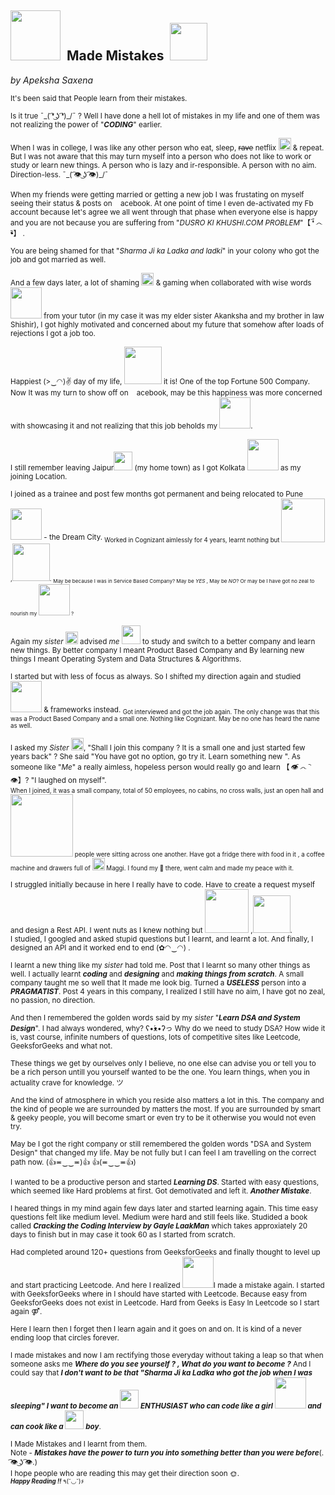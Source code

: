 ## <img src="https://user-images.githubusercontent.com/28886101/135533057-8fd876c8-2e8f-46bc-840e-bdfbef66e67e.jpg" width="80">&nbsp;&nbsp;Made Mistakes&nbsp;&nbsp;<img src="https://user-images.githubusercontent.com/28886101/135533320-81cc7a4a-e552-421f-88a7-809f9ea09244.jpg" width="60">
*by Apeksha Saxena*


<sub>It's been said that People learn from their mistakes.

<sub>Is it true ¯\_( ͡❛ ͜ʖ ͡❛)_/¯ ?
Well I have done a hell lot of mistakes in my life and one of them was not realizing the power of "***CODING***" earlier.

<sub>When I was in college, I was like any other person who eat, sleep, ~~rave~~ netflix <img src="https://user-images.githubusercontent.com/28886101/135523817-4bd1041a-17d5-4759-bbd2-767d1a552009.jpg" width="20"> & repeat. 
But I was not aware that this may turn myself into a person who does not like to work or study or learn new things.
A person who is lazy and ir-responsible. A person with no aim. Direction-less. ¯\_( ͡👁️ ͜ʖ ͡👁️)_/¯

<sub>When my friends were getting married or getting a new job I was frustating on myself seeing their status & posts on <img src="https://user-images.githubusercontent.com/28886101/135524061-01516e19-5613-496a-8019-aaa8004ef510.png" width="10">acebook.
At one point of time I even de-activated my Fb account because let's agree we all went through that phase when everyone else is happy and you are not because you are suffering from  "*DUSRO KI KHUSHI.COM PROBLEM*"【 ❛︠ ෴ ︡❛】 .

<sub>You are being shamed for that "*Sharma Ji ka Ladka and ladki*" in your colony who got the job and got married as well.

<sub>And a few days later, a lot of shaming <img src="https://user-images.githubusercontent.com/28886101/135524916-a1b02174-2ba3-443f-8330-db07df67a9b4.jpg" width="20"> & gaming when collaborated with wise words <img src="https://user-images.githubusercontent.com/28886101/135525026-3a07cd4b-8317-422f-be6d-dbafa3c5946d.jpeg" width="50"> from your tutor (in my case it was my elder sister Akanksha and my brother in law Shishir), I got highly motivated and concerned about my future that somehow after loads of rejections I got a job too. 

<sub>Happiest (>‿◠)✌ day of my life,  <img src="https://user-images.githubusercontent.com/28886101/135525318-c69418e5-1ced-4524-a29a-19ea527cb8e7.png" width="60"> it is! One of the top Fortune 500 Company.
Now It was my turn to show off on <img src="https://user-images.githubusercontent.com/28886101/135524061-01516e19-5613-496a-8019-aaa8004ef510.png" width="10">acebook, may be this happiness was more concerned with showcasing it and not realizing that this job beholds my <img src="https://user-images.githubusercontent.com/28886101/135525636-839a8fb1-4c23-4466-aed7-79c1633ef10f.png" width="50">.

<sub>I still remember leaving Jaipur<img src="https://user-images.githubusercontent.com/28886101/135526562-730e6f0f-4cc9-4ac4-838a-343424137410.png" width="30"> (my home town) as I got Kolkata <img src="https://user-images.githubusercontent.com/28886101/135526619-ca69fb9c-94d6-42da-bdc7-ed60f415c5ec.jpeg" width="50"> as my joining Location.

<sub>I joined as a trainee and post few months got permanent and being relocated to Pune <img src="https://user-images.githubusercontent.com/28886101/135526685-264d0aa9-ea2e-4db2-b813-cd22e09b43d1.jpeg" width="50"> - the Dream City.
<sub>Worked in Cognizant aimlessly for 4 years, learnt nothing but <img src="https://user-images.githubusercontent.com/28886101/135526736-0a583026-1a1d-44a6-88da-1e7b4784db96.png" width="70"> ,<img src="https://user-images.githubusercontent.com/28886101/135526780-603109a0-1582-475f-ae5b-53b47836baee.png" width="60">.
<sub>May be because I was in Service Based Company? May be *YES* , May be *NO*? Or may be I have got no zeal to nourish my <img src="https://user-images.githubusercontent.com/28886101/135525636-839a8fb1-4c23-4466-aed7-79c1633ef10f.png" width="50"> ?

<sub>Again my *sister* <img src="https://user-images.githubusercontent.com/28886101/135527590-2bc7acbc-058d-4b25-9123-c5dd0602660f.jpg" width="20"> advised *me* <img src="https://user-images.githubusercontent.com/28886101/135527628-fb01dcc4-642b-4995-acc7-fdfca11d1b24.jpg" width="30"> to study and switch to a better company and learn new things. By better company I meant Product Based Company and By learning new things I meant Operating System and Data Structures & Algorithms. 

<sub>I started but with less of focus as always. So I shifted my direction again and studied <img src="https://user-images.githubusercontent.com/28886101/135527702-289e5e7b-9e36-4db7-9892-1669e1259d7a.gif" width="50"> & frameworks instead.
<sub>Got interviewed and got the job again. The only change was that this was a Product Based Company and a small one. Nothing like Cognizant. 
May be no one has heard the name as well.

<sub>I asked my *Sister* <img src="https://user-images.githubusercontent.com/28886101/135527590-2bc7acbc-058d-4b25-9123-c5dd0602660f.jpg" width="20">, "Shall I join this company ? It is a small one and just started few years back" ?
She said "You have got no option, go try it. Learn something new ".
As someone like "*Me*" a really aimless, hopeless person would really go and learn 【 👁️︠ ෴ ︡👁️】? "I laughed on myself". 
<br>
<sub>When I joined, it was a small company, total of 50 employees, no cabins, no cross walls, just an open hall and  <img src="https://user-images.githubusercontent.com/28886101/135528332-e05870d7-d4bf-40fd-b3e5-d35b7466eef9.jpeg" width="100"> people were sitting across one another.
Have got a fridge there with food in it , a coffee machine and drawers full of <img src="https://user-images.githubusercontent.com/28886101/135528601-df9acfab-4d40-41a2-bf18-7e9ea4b1a53d.png" width="20">  Maggi. I found my 🖤 there, went calm and made my peace with it.

<sub>I struggled initially because in here I really have to code. Have to create a request myself and design a Rest API.
I went nuts as I knew nothing but <img src="https://user-images.githubusercontent.com/28886101/135526736-0a583026-1a1d-44a6-88da-1e7b4784db96.png" width="70"> ,<img src="https://user-images.githubusercontent.com/28886101/135526780-603109a0-1582-475f-ae5b-53b47836baee.png" width="60">. 
<br>I studied, I googled and asked stupid questions but I learnt, and learnt a lot.
And finally, I designed an API and it worked end to end (✿◠‿◠) .

<sub>I learnt a new thing like my *sister* had told me.
Post that I learnt so many other things as well. I actually learnt ***coding*** and ***designing*** and ***making things from scratch***.
A small company taught me so well that It made me look big. Turned a ***USELESS*** person into a ***PRAGMATIST***.
Post 4 years in this company, I realized I still have no aim, I have got no zeal, no passion, no direction.

<sub>And then I remembered the golden words said by my *sister* "***Learn DSA and System Design***".
I had always wondered, why? ʕ•́ᴥ•̀ʔっ
Why do we need to study DSA?
How wide it is, vast course, infinite numbers of questions, lots of competitive sites like Leetcode, GeeksforGeeks and what not.

<sub>These things we get by ourselves only I believe, no one else can advise you or tell you to be a rich person untill you yourself wanted to be the one.
You learn things, when you in actuality crave for knowledge. ツ

<sub>And the kind of atmosphere in which you reside also matters a lot in this. The company and the kind of people we are surrounded by matters the most.
If you are surrounded by smart & geeky people, you will become smart or even try to be it otherwise you would not even try.

<sub>May be I got the right company or still remembered the golden words "DSA and System Design" that changed my life.
May be not fully but I can feel I am travelling on the correct path now. (👍≖‿‿≖)👍 👍(≖‿‿≖👍)

<sub>I wanted to be a productive person and started ***Learning DS***.
Started with easy questions, which seemed like Hard problems at first. 
Got demotivated and left it. ***Another Mistake***.

<sub>I heared things in my mind again few days later and started learning again. This time easy questions felt like medium level.
Medium were hard and still feels like.
Studided a book called ***Cracking the Coding Interview by Gayle LaakMan*** which takes approxiately 20 days to finish but in may case it took 60 as I started from scratch.

<sub>Had completed around 120+ questions from GeeksforGeeks and finally thought to level up and start practicing Leetcode.
And here I realized <img src="https://user-images.githubusercontent.com/28886101/135530305-e185804e-a85f-4eb0-a250-e2a59a56d17b.png" width="50">I made a mistake again. I started with GeeksforGeeks where in I should have started with Leetcode.
Because easy from GeeksforGeeks does not exist in Leetcode. Hard from Geeks is Easy In Leetcode so I start again ⚤.

<sub>Here I learn then I forget then I learn again and it goes on and on.
It is kind of a never ending loop that circles forever.

<sub>I made mistakes and now I am rectifying those everyday without taking a leap so that when someone asks me ***Where do you see yourself ? , What do you want to become ?*** And I could say that ***I don't want to be that "Sharma Ji ka Ladka who got the job when I was sleeping" I want to become an <img src="https://user-images.githubusercontent.com/28886101/135530958-1c282872-640a-48b6-9608-e44be28e8bb8.jpg" width="30"> ENTHUSIAST who can code like a girl <img src="https://user-images.githubusercontent.com/28886101/135530942-e45bc905-afb2-40a9-bfeb-dab2462194e1.jpeg" width="50"> and can cook like a <img src="https://user-images.githubusercontent.com/28886101/135531125-6a7868de-ae26-43cc-b57e-9542e915817f.jpg" width="30"> boy***. 

<sub>I Made Mistakes and I learnt from them.
<br>
Note - ***Mistakes have the power to turn you into something better than you were before***(. ͡👁️ ͜ʖ ͡👁️.) 
<br>
I hope people who are reading this may get their direction soon 🌞.
<br>
<sub>***Happy Reading !!*** ٩(˘◡˘)۶
<br>
